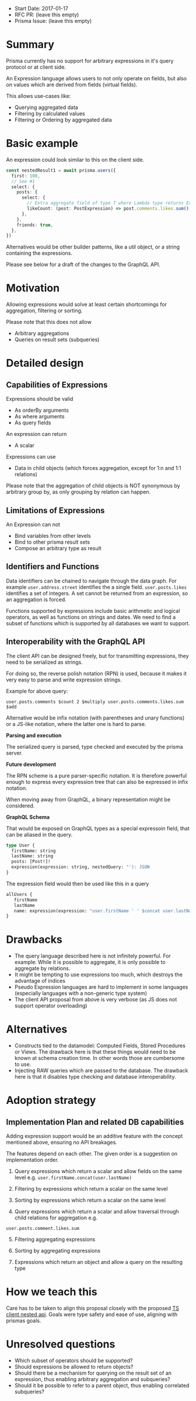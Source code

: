- Start Date: 2017-01-17
- RFC PR: (leave this empty)
- Prisma Issue: (leave this empty)

# Summary

Prisma currently has no support for arbitrary expressions in it's query protocol or at client side.

An Expression language allows users to not only operate on fields, but also on values which are derived from fields (virtual fields).

This allows use-cases like:

- Querying aggregated data
- Filtering by calculated values
- Filtering or Ordering by aggregated data

# Basic example

An expression could look similar to this on the client side.

```ts
const nestedResult1 = await prisma.users({
  first: 100,
  // See #1
  select: {
    posts: {
      select: {
        // Extra aggregate field of type T where Lambda type returns Expression<T>
        likeCount: (post: PostExpression) => post.comments.likes.sum(),
      },
    },
    friends: true,
  },
})
```

Alternatives would be other builder patterns, like a util object, or a string containing the expressions.

Please see below for a draft of the changes to the GraphQL API.

# Motivation

Allowing expressions would solve at least certain shortcomings for aggregation, filtering or sorting.

Please note that this does not allow

- Arbitrary aggregations
- Queries on result sets (subqueries)

# Detailed design

## Capabilities of Expressions

Expressions should be valid

- As orderBy arguments
- As where arguments
- As query fields

An expression can return

- A scalar

Expressions can use

- Data in child objects (which forces aggregation, except for 1:n and 1:1 relations)

Please note that the aggregation of child objects is NOT synonymous by arbitrary group by, as only grouping by relation can happen.

## Limitations of Expressions

An Expression can not

- Bind variables from other levels
- Bind to other prisma result sets
- Compose an arbitrary type as result

## Identifiers and Functions

Data identifiers can be chained to navigate through the data graph. For example `user.address.street` identifies the a single field. `user.posts.likes`
identifies a set of integers. A set cannot be returned from an expression, so an aggregation is forced.

Functions supported by expressions include basic arithmetic and logical operators, as well as functions on strings and dates. We need to find a subset of
functions which is supported by all databases we want to support.

## Interoperability with the GraphQL API

The client API can be designed freely, but for transmitting expressions, they need to be serialized as strings.

For doing so, the reverse polish notation (RPN) is used, because it makes it very easy to parse and write expression strings.

Example for above query:

```
user.posts.comments $count 2 $multiply user.posts.comments.likes.sum $add
```

Alternative would be infix notation (with parentheses and unary functions) or a JS-like notation, where the latter one is hard to parse.

**Parsing and execution**

The serialized query is parsed, type checked and executed by the prisma server.

**Future development**

The RPN scheme is a pure parser-specific notation. It is therefore powerful enough to express every expression tree that can also be expressed in infix
notation.

When moving away from GraphQL, a binary representation might be considered.

**GraphQL Schema**

That would be exposed on GraphQL types as a special expressoin field, that can be aliased in the query.

```graphql
type User {
  firstName: string
  lastName: string
  posts: [Post!]!
  expression(expression: string, nestedQuery: "'): JSON
}
```

The expression field would then be used like this in a query

```graphql
allUsers {
   firstName
   lastName
   name: expression(expression: "user.firstName ' ' $concat user.lastName $concat"
}
```

# Drawbacks

- The query language described here is not infinitely powerful. For example: While it is possible to aggregate, it is only possible to aggregate by relations.
- It might be tempting to use expressions too much, which destroys the advantage of indices
- Pseudo Expression languages are hard to implement in some languages (especially languages with a non-generic type system)
- The client API proposal from above is very verbose (as JS does not support operator overloading)

# Alternatives

- Constructs tied to the datamodel: Computed Fields, Stored Procedures or Views. The drawback here is that these things would need to be known at schema
  creation time. In other words those are cumbersome to use.
- Injecting RAW queries which are passed to the database. The drawback here is that it disables type checking and database interoperability.

# Adoption strategy

## Implementation Plan and related DB capabilities

Adding expression support would be an additive feature with the concept mentioned above, ensuring no API breakages.

The features depend on each other. The given order is a suggestion on implementation order.

1. Query expressions which return a scalar and allow fields on the same level e.g. `user.firstName.concat(user.lastName)`

2. Filtering by expressions which return a scalar on the same level

3. Sorting by expressions which return a scalar on the same level

4. Query expressions which return a scalar and allow traversal through child relations for aggregation e.g.

`user.posts.comment.likes.sum`

5. Filtering aggregating expressions

6. Sorting by aggregating expressions

7. Expressions which return an object and allow a query on the resulting type

# How we teach this

Care has to be taken to align this proposal closely with the proposed
[TS client nested api](https://github.com/prisma/rfcs/blob/ts-client-nested-api-rfc/text/0000-ts-client-nested-api.md). Goals were type safety and ease of use,
aligning with prismas goals.

# Unresolved questions

- Which subset of operators should be supported?
- Should expressions be allowed to return objects?
- Should there be a mechanism for querying on the result set of an expression, thus enabling arbitrary aggregation and subqueries?
- Should it be possible to refer to a parent object, thus enabling correlated subqueries?
